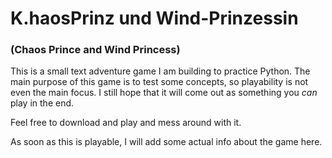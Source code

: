 # K.haosPrinz und Wind-Prinzessin

### (Chaos Prince and Wind Princess)

This is a small text adventure game I am building to practice Python.
The main purpose of this game is to test some concepts, so playability
is not even the main focus. I still hope that it will come out as something
you _can_ play in the end.

Feel free to download and play and mess around with it.

As soon as this is playable, I will add some actual info about the game here.
